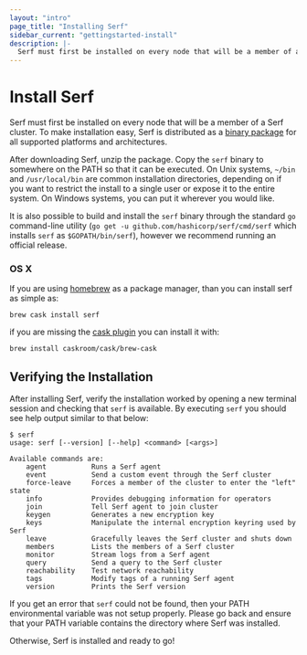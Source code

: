 ```yaml
---
layout: "intro"
page_title: "Installing Serf"
sidebar_current: "gettingstarted-install"
description: |-
  Serf must first be installed on every node that will be a member of a Serf cluster. To make installation easy, Serf is distributed as a binary package for all supported platforms and architectures. This page will not cover how to compile Serf from source.
---
```


# Install Serf

Serf must first be installed on every node that will be a member of a Serf
cluster. To make installation easy, Serf is distributed as a
[binary package](/downloads.html) for all supported platforms and architectures.

After downloading Serf, unzip the package. Copy the `serf` binary to
somewhere on the PATH so that it can be executed. On Unix systems,
`~/bin` and `/usr/local/bin` are common installation directories,
depending on if you want to restrict the install to a single user or
expose it to the entire system. On Windows systems, you can put it wherever
you would like.

It is also possible to build and install the `serf` binary through the standard
`go` command-line utility (`go get -u github.com/hashicorp/serf/cmd/serf` which
installs `serf` as `$GOPATH/bin/serf`), however we recommend running an official
release.

### OS X

If you are using [homebrew](http://brew.sh/#install) as a package manager,
than you can install serf as simple as:
```
brew cask install serf
```

if you are missing the [cask plugin](http://caskroom.io/) you can install it with:
```
brew install caskroom/cask/brew-cask
```

## Verifying the Installation

After installing Serf, verify the installation worked by opening a new
terminal session and checking that `serf` is available. By executing
`serf` you should see help output similar to that below:

```
$ serf
usage: serf [--version] [--help] <command> [<args>]

Available commands are:
    agent           Runs a Serf agent
    event           Send a custom event through the Serf cluster
    force-leave     Forces a member of the cluster to enter the "left" state
    info            Provides debugging information for operators
    join            Tell Serf agent to join cluster
    keygen          Generates a new encryption key
    keys            Manipulate the internal encryption keyring used by Serf
    leave           Gracefully leaves the Serf cluster and shuts down
    members         Lists the members of a Serf cluster
    monitor         Stream logs from a Serf agent
    query           Send a query to the Serf cluster
    reachability    Test network reachability
    tags            Modify tags of a running Serf agent
    version         Prints the Serf version
```

If you get an error that `serf` could not be found, then your PATH
environmental variable was not setup properly. Please go back and ensure
that your PATH variable contains the directory where Serf was installed.

Otherwise, Serf is installed and ready to go!
